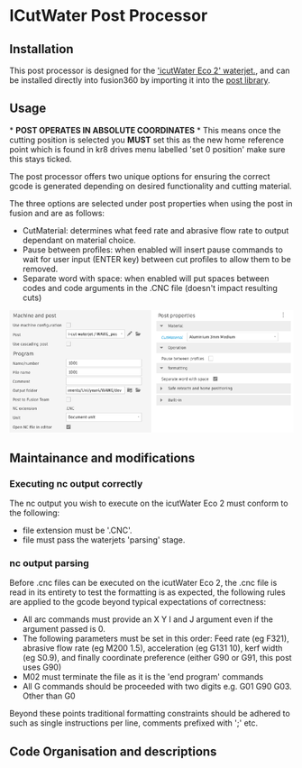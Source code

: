 # ICutWater Post Processor

## Installation

This post processor is designed for the ['icutWater Eco 2' waterjet.](https://emco.co.uk/icutwater-eco-series-water-jet-machine/), and can be installed directly into fusion360 by importing it into the [post library](https://www.autodesk.com/support/technical/article/caas/sfdcarticles/sfdcarticles/How-to-add-a-Post-Processor-to-your-Personal-Posts-in-Fusion-360.html).

## Usage

\* **POST OPERATES IN ABSOLUTE COORDINATES** \*
This means once the cutting position is selected you **MUST** set this as the new home reference point which is found in kr8 drives menu labelled 'set 0 position' make sure this stays ticked.

The post processor offers two unique options for ensuring the correct gcode is generated depending on desired functionality and cutting material.

The three options are selected under post properties when using the post in fusion and are as follows:

- CutMaterial: determines what feed rate and abrasive flow rate to output dependant on material choice.
- Pause between profiles: when enabled will insert pause commands to wait for user input (ENTER key) between cut profiles to allow them to be removed.
- Separate word with space: when enabled will put spaces between codes and code arguments in the .CNC file (doesn't impact resulting cuts)

![](./PostProperties.png)

## Maintainance and modifications

### Executing nc output correctly

The nc output you wish to execute on the icutWater Eco 2 must conform to the following:

- file extension must be '.CNC'.
- file must pass the waterjets 'parsing' stage.

### nc output parsing

Before .cnc files can be executed on the icutWater Eco 2, the .cnc file is read in its entirety to test the formatting is as expected, the following rules are applied to the gcode beyond typical expectations of correctness:

- All arc commands must provide an X Y I and J argument even if the argument passed is 0.
- The following parameters must be set in this order: Feed rate (eg F321), abrasive flow rate (eg M200 1.5), acceleration (eg G131 10), kerf width (eg S0.9), and finally coordinate preference (either G90 or G91, this post uses G90)
- M02 must terminate the file as it is the 'end program' commands
- All G commands should be proceeded with two digits e.g. G01 G90 G03. Other than G0

Beyond these points traditional formatting constraints should be adhered to such as single instructions per line, comments prefixed with ';' etc.

## Code Organisation and descriptions
